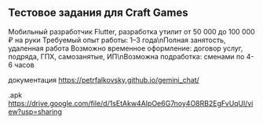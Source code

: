 ## Тестовое задания для Craft Games

Мобильный разработчик Flutter, разработка утилит от 50 000 до 100 000 ₽ на руки
Требуемый опыт работы: 1–3 года\nПолная занятость, удаленная работа
Возможно временное оформление: договор услуг, подряда, ГПХ, самозанятые, ИП\nВозможна подработка: сменами по 4-6 часов

документация https://petrfalkovsky.github.io/gemini_chat/

.apk https://drive.google.com/file/d/1sEtAkw4AIpOe6G7noy4O8RB2EgFvUqUl/view?usp=sharing
